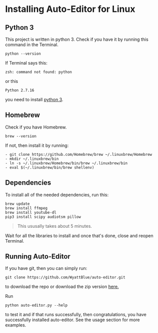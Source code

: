 # Installing Auto-Editor for Linux
## Python 3
This project is written in python 3. Check if you have it by running this command in the Terminal.
```terminal
python --version
```

If Terminal says this:

```terminal
zsh: command not found: python
```

or this
```terminal
Python 2.7.16
```

you need to install [python 3](https://www.python.org/downloads/).

## Homebrew
Check if you have Homebrew.

```terminal
brew --version
```

If not, then install it by running:

```terminal
- git clone https://github.com/Homebrew/brew ~/.linuxbrew/Homebrew
- mkdir ~/.linuxbrew/bin
- ln -s ~/.linuxbrew/Homebrew/bin/brew ~/.linuxbrew/bin
- eval $(~/.linuxbrew/bin/brew shellenv)
```

## Dependencies
To install all of the needed dependencies, run this:
```terminal
brew update
brew install ffmpeg
brew install youtube-dl
pip3 install scipy audiotsm pillow
```
> This ususally takes about 5 minutes.

Wait for all the libraries to install and once that's done, close and reopen Terminal.

## Running Auto-Editor

If you have git, then you can simply run:
```terminal
git clone https://github.com/WyattBlue/auto-editor.git
```

to download the repo or download the zip version [here.](https://github.com/WyattBlue/auto-editor/archive/master.zip)

Run
```terminal
python auto-editor.py --help
```
to test it and if that runs successfully, then congratulations, you have successfully installed auto-editor. See the usage section for more examples.
